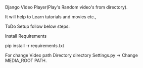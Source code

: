 
Django Video Player(Play's Random video's from directory). 

It will help to Learn tutorials and movies etc.,

ToDo Setup follow below steps:

Install Requirements

pip install -r requirements.txt

For change Video path Directory directory
Settings.py -> Change MEDIA_ROOT PATH. 
